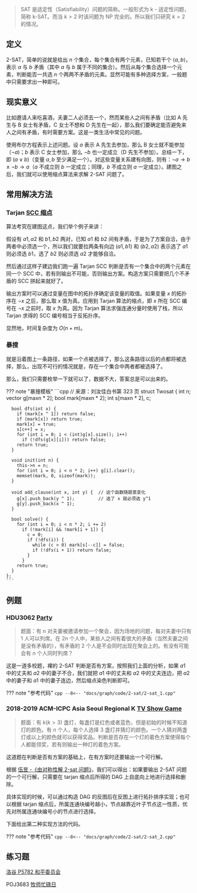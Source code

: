> SAT 是适定性（Satisfiability）问题的简称。一般形式为 k - 适定性问题，简称 k-SAT。而当 $k>2$ 时该问题为 NP 完全的。所以我们只研究 $k=2$ 的情况。

## 定义

2-SAT，简单的说就是给出 $n$ 个集合，每个集合有两个元素，已知若干个 $\langle a,b \rangle$，表示 $a$ 与 $b$ 矛盾（其中 $a$ 与 $b$ 属于不同的集合）。然后从每个集合选择一个元素，判断能否一共选 $n$ 个两两不矛盾的元素。显然可能有多种选择方案，一般题中只需要求出一种即可。

## 现实意义

比如邀请人来吃喜酒，夫妻二人必须去一个，然而某些人之间有矛盾（比如 A 先生与 B 女士有矛盾，C 女士不想和 D 先生在一起），那么我们要确定能否避免来人之间有矛盾，有时需要方案。这是一类生活中常见的问题。

使用布尔方程表示上述问题。设 $a$ 表示 A 先生去参加，那么 B 女士就不能参加（$\neg a$)；$b$ 表示 C 女士参加，那么 $\neg b$ 也一定成立（D 先生不参加）。总结一下，即 $(a \vee b)$（变量 $a, b$ 至少满足一个）。对这些变量关系建有向图，则有：$\neg a\to b\wedge\neg b\to a$（$a$ 不成立则 $b$ 一定成立；同理，$b$ 不成立则 $a$ 一定成立）。建图之后，我们就可以使用缩点算法来求解 2-SAT 问题了。

## 常用解决方法

### Tarjan [SCC 缩点](./scc.md)

算法考究在建图这点，我们举个例子来讲：

假设有 ${a1,a2}$ 和 ${b1,b2}$ 两对，已知 $a1$ 和 $b2$ 间有矛盾，于是为了方案自洽，由于两者中必须选一个，所以我们就要拉两条有向边 $(a1,b1)$ 和 $(b2,a2)$ 表示选了 $a1$ 则必须选 $b1$，选了 $b2$ 则必须选 $a2$ 才能够自洽。

然后通过这样子建边我们跑一遍 Tarjan SCC 判断是否有一个集合中的两个元素在同一个 SCC 中，若有则输出不可能，否则输出方案。构造方案只需要把几个不矛盾的 SCC 拼起来就好了。

输出方案时可以通过变量在图中的拓扑序确定该变量的取值。如果变量 $x$ 的拓扑序在 $\neg x$ 之后，那么取 $x$ 值为真。应用到 Tarjan 算法的缩点，即 $x$ 所在 SCC 编号在 $\neg x$ 之前时，取 $x$ 为真。因为 Tarjan 算法求强连通分量时使用了栈，所以 Tarjan 求得的 SCC 编号相当于反拓扑序。

显然地，时间复杂度为 $O(n+m)$。

### 暴搜

就是沿着图上一条路径，如果一个点被选择了，那么这条路径以后的点都将被选择，那么，出现不可行的情况就是，存在一个集合中两者都被选择了。

那么，我们只需要枚举一下就可以了，数据不大，答案总是可以出来的。

??? note "暴搜模板"
    ```cpp
    // 来源：刘汝佳白书第 323 页
    struct Twosat {
      int n;
      vector<int> g[maxn * 2];
      bool mark[maxn * 2];
      int s[maxn * 2], c;
    
      bool dfs(int x) {
        if (mark[x ^ 1]) return false;
        if (mark[x]) return true;
        mark[x] = true;
        s[c++] = x;
        for (int i = 0; i < (int)g[x].size(); i++)
          if (!dfs(g[x][i])) return false;
        return true;
      }
    
      void init(int n) {
        this->n = n;
        for (int i = 0; i < n * 2; i++) g[i].clear();
        memset(mark, 0, sizeof(mark));
      }
    
      void add_clause(int x, int y) {  // 这个函数随题意变化
        g[x].push_back(y ^ 1);         // 选了 x 就必须选 y^1
        g[y].push_back(x ^ 1);
      }
    
      bool solve() {
        for (int i = 0; i < n * 2; i += 2)
          if (!mark[i] && !mark[i + 1]) {
            c = 0;
            if (!dfs(i)) {
              while (c > 0) mark[s[--c]] = false;
              if (!dfs(i + 1)) return false;
            }
          }
        return true;
      }
    };
    ```

## 例题

### **HDU3062 [Party](https://vjudge.net/problem/HDU-3062)**

> 题面：有 n 对夫妻被邀请参加一个聚会，因为场地的问题，每对夫妻中只有 $1$ 人可以列席。在 $2n$ 个人中，某些人之间有着很大的矛盾（当然夫妻之间是没有矛盾的），有矛盾的 $2$ 个人是不会同时出现在聚会上的。有没有可能会有 $n$ 个人同时列席？

这是一道多校题，裸的 2-SAT 判断是否有方案，按照我们上面的分析，如果 $a1$ 中的丈夫和 $a2$ 中的妻子不合，我们就把 $a1$ 中的丈夫和 $a2$ 中的丈夫连边，把 $a2$ 中的妻子和 $a1$ 中的妻子连边，然后缩点染色判断即可。

??? note "参考代码"
    ```cpp
    --8<-- "docs/graph/code/2-sat/2-sat_1.cpp"
    ```

### **2018-2019 ACM-ICPC Asia Seoul Regional K [TV Show Game](http://codeforces.com/gym/101987)**

> 题面：有 $k(k>3)$ 盏灯，每盏灯是红色或者蓝色，但是初始的时候不知道灯的颜色。有 $n$ 个人，每个人选择 3 盏灯并猜灯的颜色。一个人猜对两盏灯或以上的颜色就可以获得奖品。判断是否存在一个灯的着色方案使得每个人都能领奖，若有则输出一种灯的着色方案。

这道题在判断是否有方案的基础上，在有方案时还要输出一个可行解。

根据 [伍昱 -《由对称性解 2-sat 问题》](https://wenku.baidu.com/view/31fd7200bed5b9f3f90f1ce2.html)，我们可以得出：如果要输出 2-SAT 问题的一个可行解，只需要在 tarjan 缩点后所得的 DAG 上自底向上地进行选择和删除。

具体实现的时候，可以通过构造 DAG 的反图后在反图上进行拓扑排序实现；也可以根据 tarjan 缩点后，所属连通块编号越小，节点越靠近叶子节点这一性质，优先对所属连通块编号小的节点进行选择。

下面给出第二种实现方法的代码。

??? note "参考代码"
    ```cpp
    --8<-- "docs/graph/code/2-sat/2-sat_2.cpp"
    ```

## 练习题

[洛谷 P5782 和平委员会](https://www.luogu.com.cn/problem/P5782)

POJ3683 [牧师忙碌日](http://poj.org/problem?id=3683)
